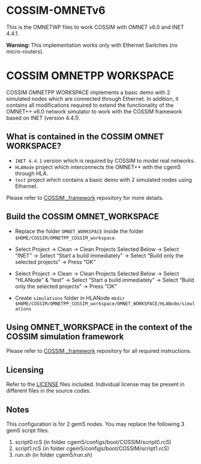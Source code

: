 # COSSIM-OMNETv6
This is the OMNETWP files to work COSSIM with OMNET v6.0 and INET 4.4.1. 

<b>Warning: </b> This implementation works only with Ethernet Switches (no micro-routers).

# COSSIM OMNETPP WORKSPACE 

COSSIM OMNETPP WORKSPACE implements a basic demo with 2 simulated nodes which are connected through Ethernet. In addition, it contains all modifications required to extend the functionality of the OMNET++ v6.0 network simulator to work with the COSSIM framework based on INET (version 4.4.1).

## What is contained in the COSSIM OMNET WORKSPACE?

- `INET 4.4.1` version which is required by COSSIM to model real networks. 
- `HLANode` project which interconnects the OMNET++ with the cgem5 through HLA.
- `test` project which contains a basic demo with 2 simulated nodes using Ethernet. 

Please refer to [COSSIM _framework](https://github.com/H2020-COSSIM/COSSIM_framework) repository for more details.


## Build the COSSIM OMNET_WORKSPACE

- Replace the folder `OMNET_WORKSPACE` inside the folder `$HOME/COSSIM/OMNETPP_COSSIM_workspace`.

- Select Project -> Clean -> Clean Projects Selected Below -> Select “INET” -> Select “Start a build immediately” -> Select “Build only the selected projects” -> Press “OK”
- Select Project -> Clean -> Clean Projects Selected Below -> Select “HLANode” & “test” -> Select “Start a build immediately” -> Select “Build only the selected projects” -> Press “OK”

- Create `simulations` folder in HLANode
`mkdir $HOME/COSSIM/OMNETPP_COSSIM_workspace/OMNET_WORKSPACE/HLANode/simulations`

## Using OMNET_WORKSPACE in the context of the COSSIM simulation framework

Please refer to [COSSIM _framework](https://github.com/H2020-COSSIM/COSSIM_framework) repository for all required instructions.

## Licensing

Refer to the [LICENSE](LICENSE) files included. Individual license may be present in different files in the source codes.

## Notes 

This configuration is for 2 gem5 nodes. You may replace the following 3 gem5 script files.
1) script0.rcS (in folder cgem5/configs/boot/COSSIM/script0.rcS)
2) script1.rcS (in folder cgem5/configs/boot/COSSIM/script1.rcS)
3) run.sh      (in folder cgem5/run.sh)
